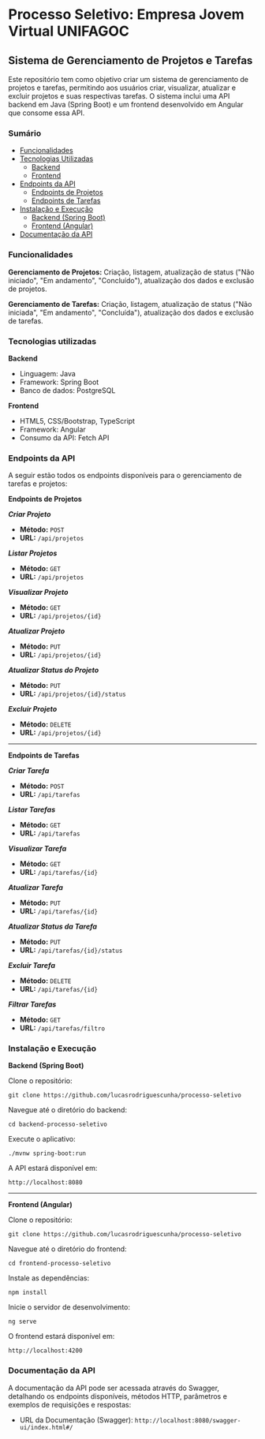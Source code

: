# Processo Seletivo: Empresa Jovem Virtual UNIFAGOC
## Sistema de Gerenciamento de Projetos e Tarefas

Este repositório tem como objetivo criar um sistema de gerenciamento de projetos e tarefas, permitindo aos usuários criar, visualizar, atualizar e excluir projetos e suas respectivas tarefas. O sistema inclui uma API backend em Java (Spring Boot) e um frontend desenvolvido em Angular que consome essa API.

### Sumário
- [Funcionalidades](#funcionalidades)
- [Tecnologias Utilizadas](#tecnologias-utilizadas)
  - [Backend](#backend)
  - [Frontend](#frontend)
- [Endpoints da API](#endpoints-da-api)
  - [Endpoints de Projetos](#endpoints-de-projetos)
  - [Endpoints de Tarefas](#endpoints-de-tarefas)
- [Instalação e Execução](#instalação-e-execução)
  - [Backend (Spring Boot)](#backend-spring-boot)
  - [Frontend (Angular)](#frontend-angular)
- [Documentação da API](#documentação-da-api)

### Funcionalidades

**Gerenciamento de Projetos:** Criação, listagem, atualização de status ("Não iniciado", "Em andamento", "Concluído"), atualização dos dados e exclusão de projetos.

**Gerenciamento de Tarefas:** Criação, listagem, atualização de status ("Não iniciada", "Em andamento", "Concluída"), atualização dos dados e exclusão de tarefas.

### Tecnologias utilizadas

**Backend** 

- Linguagem: Java
- Framework: Spring Boot
- Banco de dados: PostgreSQL

**Frontend**

- HTML5, CSS/Bootstrap, TypeScript
- Framework: Angular
- Consumo da API: Fetch API

### Endpoints da API

A seguir estão todos os endpoints disponíveis para o gerenciamento de tarefas e projetos:

**Endpoints de Projetos**

***Criar Projeto***
- **Método:** `POST`
- **URL:** `/api/projetos`

***Listar Projetos***
- **Método:** `GET`
- **URL:** `/api/projetos`

***Visualizar Projeto***
- **Método:** `GET`
- **URL:** `/api/projetos/{id}`

***Atualizar Projeto***
- **Método:** `PUT`
- **URL:** `/api/projetos/{id}`

***Atualizar Status do Projeto***
- **Método:** `PUT`
- **URL:** `/api/projetos/{id}/status`

***Excluir Projeto***
- **Método:** `DELETE`
- **URL:** `/api/projetos/{id}`

---

**Endpoints de Tarefas**

***Criar Tarefa***
- **Método:** `POST`
- **URL:** `/api/tarefas`

***Listar Tarefas***
- **Método:** `GET`
- **URL:** `/api/tarefas`

***Visualizar Tarefa***
- **Método:** `GET`
- **URL:** `/api/tarefas/{id}`

***Atualizar Tarefa***
- **Método:** `PUT`
- **URL:** `/api/tarefas/{id}`

***Atualizar Status da Tarefa***
- **Método:** `PUT`
- **URL:** `/api/tarefas/{id}/status`

***Excluir Tarefa***
- **Método:** `DELETE`
- **URL:** `/api/tarefas/{id}`

***Filtrar Tarefas***
- **Método:** `GET`
- **URL:** `/api/tarefas/filtro`

### Instalação e Execução

**Backend (Spring Boot)**

Clone o repositório:

```console
git clone https://github.com/lucasrodriguescunha/processo-seletivo
```

Navegue até o diretório do backend:

```console
cd backend-processo-seletivo
```

Execute o aplicativo:

```console
./mvnw spring-boot:run
```

A API estará disponível em:

```console
http://localhost:8080
```

---

**Frontend (Angular)**

Clone o repositório:

```console
git clone https://github.com/lucasrodriguescunha/processo-seletivo
```

Navegue até o diretório do frontend:

```console
cd frontend-processo-seletivo
```

Instale as dependências:

```console
npm install
```

Inicie o servidor de desenvolvimento:

```console
ng serve
```

O frontend estará disponível em:

```console
http://localhost:4200
```

### Documentação da API

A documentação da API pode ser acessada através do Swagger, detalhando os endpoints disponíveis, métodos HTTP, parâmetros e exemplos de requisições e respostas:

- URL da Documentação (Swagger): `http://localhost:8080/swagger-ui/index.html#/`




